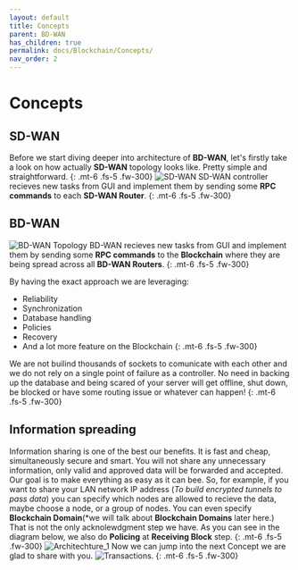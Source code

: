 ```yaml
---
layout: default
title: Concepts
parent: BD-WAN
has_children: true
permalink: docs/Blockchain/Concepts/
nav_order: 2
---
```

# Concepts

## SD-WAN
Before we start diving deeper into architecture of **BD-WAN**, let's firstly take a look on how actually **SD-WAN** topology looks like. Pretty simple and straightforward.
{: .mt-6 .fs-5 .fw-300}
![SD-WAN](https://user-images.githubusercontent.com/107935539/176615210-39840ed5-83db-4839-92f2-5231a69ae1dd.png)
SD-WAN controller recieves new tasks from GUI and implement them by sending some **RPC commands** to each **SD-WAN Router**.
{: .mt-6 .fs-5 .fw-300}
## BD-WAN
![BD-WAN Topology](https://user-images.githubusercontent.com/107935539/175981387-8c1acce2-c17c-436c-b83e-d53d0a4251f0.png)
BD-WAN recieves new tasks from GUI and implement them by sending some **RPC commands** to the **Blockchain** where they are being spread across all **BD-WAN Routers**.
{: .mt-6 .fs-5 .fw-300}

By having the exact approach we are leveraging:
- Reliability
- Synchronization
- Database handling
- Policies
- Recovery
- And a lot more feature on the Blockchain
{: .mt-6 .fs-5 .fw-300} 


We are not builind thousands of sockets to comunicate with each other and we do not rely on a single point of failure as a controller. No need in backing up the database and being scared of your server will get offline, shut down, be blocked or have some routing issue or whatever can happen!
{: .mt-6 .fs-5 .fw-300}

## Information spreading
Information sharing is one of the best our benefits. It is fast and cheap, simultaneously secure and smart. You will not share any unnecessary information, only valid and approved data will be forwarded and accepted. Our goal is to make everything as easy as it can bee. So, for example, if you want to share your LAN network IP address (*To build encrypted tunnels to pass data*) you can specify which nodes are allowed to recieve the data, maybe choose a node, or a group of nodes. You can even specify **Blockchain Domain**(*we will talk about **Blockchain Domains** later here.) That is not the only acknolewdgment step we have. As you can see in the diagram below, we also do **Policing** at **Receiving Block** step.
{: .mt-6 .fs-5 .fw-300}
![Architechture_1](https://user-images.githubusercontent.com/107935539/175971451-72a5fe8f-438e-4cf5-8071-c99ce779dd50.png)
Now we can jump into the next Concept we are glad to share with you. ![Transactions](https://bd-wan.github.io//docs/Blockchain/Concepts/Transactions/).
{: .mt-6 .fs-5 .fw-300}
